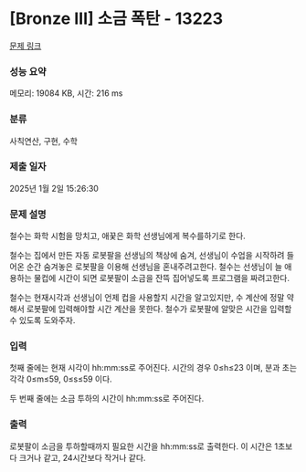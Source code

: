 # [Bronze III] 소금 폭탄 - 13223 

[문제 링크](https://www.acmicpc.net/problem/13223) 

### 성능 요약

메모리: 19084 KB, 시간: 216 ms

### 분류

사칙연산, 구현, 수학

### 제출 일자

2025년 1월 2일 15:26:30

### 문제 설명

<p>철수는 화학 시험을 망치고, 애꿎은 화학 선생님에게 복수를하기로 한다.</p>

<p>철수는 집에서 만든 자동 로봇팔을 선생님의 책상에 숨겨, 선생님이 수업을 시작하려 들어온 순간 숨겨놓은 로봇팔을 이용해 선생님을 혼내주려고한다. 철수는 선생님이 늘 애용하는 물컵에 시간이 되면 로봇팔이 소금을 잔뜩 집어넣도록 프로그램을 짜려고한다.</p>

<p>철수는 현재시각과 선생님이 언제 컵을 사용할지 시간을 알고있지만, 수 계산에 정말 약해서 로봇팔에 입력해야할 시간 계산을 못한다. 철수가 로봇팔에 알맞은 시간을 입력할수 있도록 도와주자.</p>

### 입력 

 <p>첫째 줄에는 현재 시각이 hh:mm:ss로 주어진다. 시간의 경우 0≤h≤23 이며, 분과 초는 각각 0≤m≤59, 0≤s≤59 이다.</p>

<p>두 번째 줄에는 소금 투하의 시간이 hh:mm:ss로 주어진다.</p>

### 출력 

 <p>로봇팔이 소금을 투하할때까지 필요한 시간을 hh:mm:ss로 출력한다. 이 시간은 1초보다 크거나 같고, 24시간보다 작거나 같다.</p>


